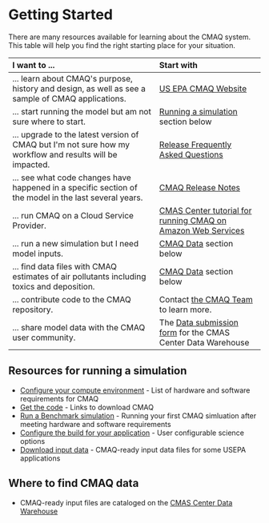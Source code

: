 # Getting Started

There are many resources available for learning about the CMAQ system.  This table will help you find the right starting place for your situation. 

|**I want to ...**|**Start with**|
|:--------------|:----|
|... learn about CMAQ's purpose, history and design, as well as see a sample of CMAQ applications. | [US EPA CMAQ Website](https://www.epa.gov/cmaq)|
|... start running the model but am not sure where to start. | [Running a simulation](#getting_running) section below |
|... upgrade to the latest version of CMAQ but I'm not sure how my workflow and results will be impacted. | [Release Frequently Asked Questions](./Release_FAQ/README.md) |
|... see what code changes have happened in a specific section of the model in the last several years. | [CMAQ Release Notes](./Release_Notes/README.md)|
|... run CMAQ on a Cloud Service Provider. | [CMAS Center tutorial for running CMAQ on Amazon Web Services](https://pcluster-cmaq.readthedocs.io/en/latest/index.html) |
|... run a new simulation but I need model inputs. |[CMAQ Data](#cmaq_data) section below|
|... find data files with CMAQ estimates of air pollutants including toxics and deposition. | [CMAQ Data](#cmaq_data) section below|
|... contribute code to the CMAQ repository. | Contact [the CMAQ Team](mailto:CMAQ_Team@epa.gov) to learn more.|
|... share model data with the CMAQ user community. | The [Data submission form](https://docs.google.com/forms/d/1lH6UdllyVvD-ISATfPxMqwe3Xr6n2ed6AiGkEspxVag/) for the CMAS Center Data Warehouse| 

<a id=getting_running></a>
## Resources for running a simulation
* [Configure your compute environment](./Users_Guide/CMAQ_UG_ch03_preparing_compute_environment.md) - List of hardware and software requirements for CMAQ
* [Get the code](./Users_Guide/CMAQ_UG_ch05_running_a_simulation.md#52-getting-the-cmaq-source-code) - Links to download CMAQ
* [Run a Benchmark simulation](./Users_Guide/Tutorials/CMAQ_UG_tutorial_benchmark.md) - Running your first CMAQ simluation after meeting hardware and software requirements
* [Configure the build for your application](./Users_Guide/CMAQ_UG_ch06_model_configuration_options.md) - User configurable science options 
* [Download input data](https://dataverse.unc.edu/dataverse/cmascenter) - CMAQ-ready input data files for some USEPA applications




<a id=cmaq_data></a>
## Where to find CMAQ data
* CMAQ-ready input files are cataloged on the [CMAS Center Data Warehouse](https://dataverse.unc.edu/dataverse/cmascenter)
